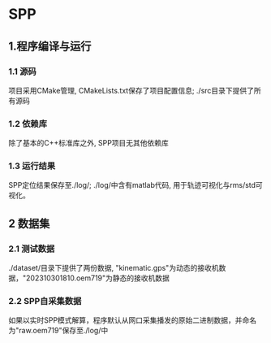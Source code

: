 # SPP

## 1.程序编译与运行

### 1.1 源码

项目采用CMake管理, CMakeLists.txt保存了项目配置信息;
./src目录下提供了所有源码

### 1.2 依赖库

除了基本的C++标准库之外, SPP项目无其他依赖库

### 1.3 运行结果

SPP定位结果保存至./log/;
./log/中含有matlab代码, 用于轨迹可视化与rms/std可视化。

## 2 数据集

### 2.1 测试数据

./dataset/目录下提供了两份数据, "kinematic.gps"为动态的接收机数据，"202310301810.oem719"为静态的接收机数据

### 2.2 SPP自采集数据

如果以实时SPP模式解算，程序默认从网口采集播发的原始二进制数据，并命名为"raw.oem719"保存至./log/中

